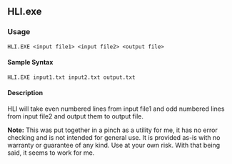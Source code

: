 ## HLI.exe
### Usage
```HLI.EXE <input file1> <input file2> <output file>```

#### Sample Syntax
```HLI.EXE input1.txt input2.txt output.txt```
#### Description
HLI will take even numbered lines from input file1 and odd numbered lines from input file2 and output them to output file.

**Note:** This was put together in a pinch as a utility for me, it has no error checking and is not intended for general use.  It is provided as-is with no warranty or guarantee of any kind.  Use at your own risk. With that being said, it seems to work for me.


